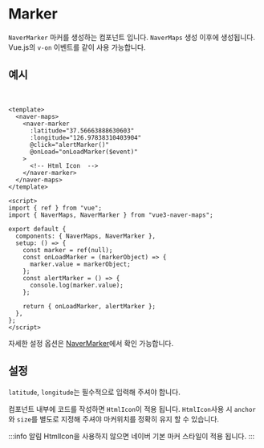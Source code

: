 # Marker

`NaverMarker` 마커를 생성하는 컴포넌트 입니다. `NaverMaps` 생성 이후에 생성됩니다. Vue.js의 `v-on` 이벤트를 같이 사용 가능합니다.

## 예시

\
<naver-maps width="100%" :mapOptions="{latitude: 37.56663888630603, longitude: 126.97838310403904, zoom: 16, zoomControl: false, zoomControlOptions: { position: 'TOP_RIGHT' }}">
<naver-marker :latitude="37.56663888630603" :longitude="126.97838310403904" />
</naver-maps>

```vue
<template>
  <naver-maps>
    <naver-marker
      :latitude="37.56663888630603"
      :longitude="126.97838310403904"
      @click="alertMarker()"
      @onLoad="onLoadMarker($event)"
    >
      <!-- Html Icon  -->
    </naver-marker>
  </naver-maps>
</template>

<script>
import { ref } from "vue";
import { NaverMaps, NaverMarker } from "vue3-naver-maps";

export default {
  components: { NaverMaps, NaverMarker },
  setup: () => {
    const marker = ref(null);
    const onLoadMarker = (markerObject) => {
      marker.value = markerObject;
    };
    const alertMarker = () => {
      console.log(marker.value);
    };

    return { onLoadMarker, alertMarker };
  },
};
</script>
```

자세한 설정 옵션은 [NaverMarker](../api/#NaverMarker)에서 확인 가능합니다.

## 설정

`latitude`, `longitude`는 필수적으로 입력해 주셔야 합니다.

컴포넌트 내부에 코드를 작성하면 `HtmlIcon`이 적용 됩니다. `HtmlIcon`사용 시 `anchor`와 `size`를 별도로 지정해 주셔야 마커위치를 정확히 유지 할 수 있습니다.

:::info 알림
HtmlIcon을 사용하지 않으면 네이버 기본 마커 스타일이 적용 됩니다.
:::
